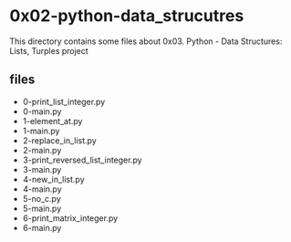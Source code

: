 # 0x02-python-data_strucutres

This directory contains some files about 0x03. Python - Data Structures: Lists, Turples project

## files

* 0-print_list_integer.py
* 0-main.py
* 1-element_at.py
* 1-main.py
* 2-replace_in_list.py
* 2-main.py
* 3-print_reversed_list_integer.py
* 3-main.py
* 4-new_in_list.py
* 4-main.py
* 5-no_c.py
* 5-main.py
* 6-print_matrix_integer.py
* 6-main.py
